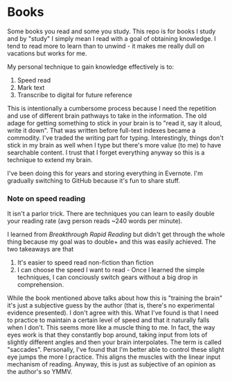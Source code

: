 # Books
Some books you read and some you study. This repo is for books I study and by "study" I simply mean I read with a goal of obtaining knowledge. I tend to read more to learn than to unwind - it makes me really dull on vacations but works for me.

My personal technique to gain knowledge effectively is to:
1. Speed read
2. Mark text
3. Transcribe to digital for future reference

This is intentionally a cumbersome process because I need the repetition and use of different brain pathways to take in the information. The old adage for getting something to stick in your brain is to "read it, say it aloud, write it down". That was written before full-text indexes became a commodity. I've traded the writing part for typing. Interestingly, things don't stick in my brain as well when I type but there's more value (to me) to have searchable content. I trust that I forget everything anyway so this is a technique to extend my brain.

I've been doing this for years and storing everything in Evernote. I'm gradually switching to GitHub because it's fun to share stuff.

### Note on speed reading
It isn't a parlor trick. There are techniques you can learn to easily double your reading rate (avg person reads ~240 words per minute).

I learned from *Breakthrough Rapid Reading* but didn't get through the whole thing because my goal was to double+ and this was easily achieved. The two takeaways are that
1. It's easier to speed read non-fiction than fiction
2. I can choose the speed I want to read - Once I learned the simple techniques, I can conciously switch gears without a big drop in comprehension.

While the book mentioned above talks about how this is "training the brain" it's just a subjective guess by the author (that is, there's no experimental evidence presented). I don't agree with this. What I've found is that I need to practice to maintain a certain level of speed and that it naturally falls when I don't. This seems more like a muscle thing to me. In fact, the way eyes work is that they constantly bop around, taking input from lots of slightly different angles and then your brain interpolates. The term is called "saccades". Personally, I've found that I'm better able to control these slight eye jumps the more I practice. This aligns the muscles with the linear input mechanism of reading. Anyway, this is just as subjective of an opinion as the author's so YMMV.
